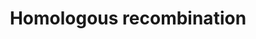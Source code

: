 ---
annotations:
- type: Pathway Ontology
  value: homologous recombination pathway of double-strand break repair
authors:
- MaintBot
- Khanspers
- Thomas
- Christine Chichester
description: 'Homologous recombination, also known as general recombination, is a
  type of genetic recombination in which nucleotide sequences are exchanged between
  two similar or identical strands of DNA.  Source: [[wikipedia:Homologous_recombination|Wikipedia]]'
last-edited: 2013-07-08
organisms:
- Rattus norvegicus
redirect_from:
- /index.php/Pathway:WP1296
- /instance/WP1296
schema-jsonld:
- '@context': https://schema.org/
  '@id': https://wikipathways.github.io/pathways/WP1296.html
  '@type': Dataset
  creator:
    '@type': Organization
    name: WikiPathways
  description: 'Homologous recombination, also known as general recombination, is
    a type of genetic recombination in which nucleotide sequences are exchanged between
    two similar or identical strands of DNA.  Source: [[wikipedia:Homologous_recombination|Wikipedia]]'
  keywords:
  - RGD1306507_predicted
  - Pold3
  - RAD51
  - NP_001100087.2
  - Nbn
  - Pold1
  - Pold2
  - Pold4
  - Mre11a
  - Rad50
  - Rpa1
  - Brca2
  - NP_001100291.1
  license: CC0
  name: Homologous recombination
seo: CreativeWork
title: Homologous recombination
wpid: WP1296
---